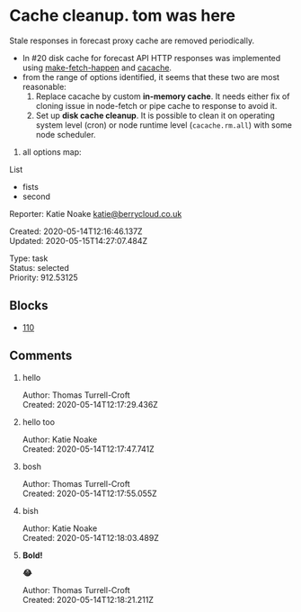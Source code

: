 # Cache cleanup. tom was here

Stale responses in forecast proxy cache are removed periodically.

- In #20 disk cache for forecast API HTTP responses was implemented using [make-fetch-happen](https://github.com/zkat/make-fetch-happen) and [cacache](https://github.com/zkat/cacache).
- from the range of options identified, it seems that these two are most reasonable:
    1. Replace cacache by custom **in-memory cache**. It needs either fix of cloning issue in node-fetch or pipe cache to response to avoid it.
    2. Set up **disk cache cleanup**. It is possible to clean it on operating system level (cron) or node runtime level (`cacache.rm.all`) with some node scheduler.
1. all options map:


List

- fists
- second

Reporter: Katie Noake <katie@berrycloud.co.uk>  

Created: 2020-05-14T12:16:46.137Z  
Updated: 2020-05-15T14:27:07.484Z

Type: task  
Status: selected  
Priority: 912.53125

## Blocks
- [110](110.md "A different title ? hello")

## Comments
1.  hello

    Author: Thomas Turrell-Croft  
    Created: 2020-05-14T12:17:29.436Z  

2.  hello too

    

    Author: Katie Noake  
    Created: 2020-05-14T12:17:47.741Z  

3.  bosh

    Author: Thomas Turrell-Croft  
    Created: 2020-05-14T12:17:55.055Z  

4.  bish

    

    Author: Katie Noake  
    Created: 2020-05-14T12:18:03.489Z  

5.  **Bold!**

    **😂**

    Author: Thomas Turrell-Croft  
    Created: 2020-05-14T12:18:21.211Z  
